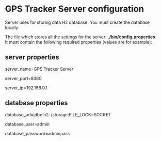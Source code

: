 GPS Tracker Server configuration
================================

Server uses for storing data H2 database. You must create the database locally.

The file which stores all the settings for the server: <b>./bin/config.properties</b>.
It must contain the following required properties (values are for example):

server properties
-----------------
server_name=GPS Tracker Server

server_port=8080

server_ip=192.168.0.1

database properties
-------------------
database_url=jdbc:h2:./storage;FILE_LOCK=SOCKET

database_user=admin

database_password=adminpass

